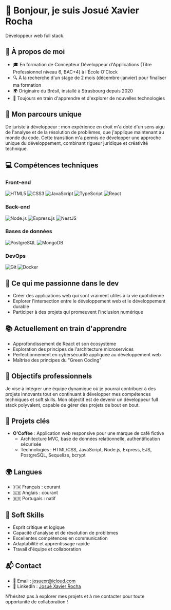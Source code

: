 # 👋 Bonjour, je suis Josué Xavier Rocha

Développeur web full stack.

## 🚀 À propos de moi

- 🎓 En formation de Concepteur Développeur d'Applications (Titre Professionnel niveau 6, BAC+4) à l'École O'Clock
- 🔍 À la recherche d'un stage de 2 mois (décembre-janvier) pour finaliser ma formation
- 🌍 Originaire du Brésil, installé à Strasbourg depuis 2020
- 🌱 Toujours en train d'apprendre et d'explorer de nouvelles technologies

## 💼 Mon parcours unique

De juriste à développeur : mon expérience en droit m'a doté d'un sens aigu de l'analyse et de la résolution de problèmes, que j'applique maintenant au monde du code.
Cette transition m'a permis de développer une approche unique du développement, combinant rigueur juridique et créativité technique.

## 💻 Compétences techniques

### Front-end
![HTML5](https://img.shields.io/badge/HTML5-E34F26?style=for-the-badge&logo=html5&logoColor=white)
![CSS3](https://img.shields.io/badge/CSS3-1572B6?style=for-the-badge&logo=css3&logoColor=white)
![JavaScript](https://img.shields.io/badge/JavaScript-F7DF1E?style=for-the-badge&logo=javascript&logoColor=black)
![TypeScript](https://img.shields.io/badge/TypeScript-007ACC?style=for-the-badge&logo=typescript&logoColor=white)
![React](https://img.shields.io/badge/React-20232A?style=for-the-badge&logo=react&logoColor=61DAFB)

### Back-end
![Node.js](https://img.shields.io/badge/Node.js-43853D?style=for-the-badge&logo=node.js&logoColor=white)
![Express.js](https://img.shields.io/badge/Express.js-404D59?style=for-the-badge)
![NestJS](https://img.shields.io/badge/NestJS-E0234E?style=for-the-badge&logo=nestjs&logoColor=white)

### Bases de données
![PostgreSQL](https://img.shields.io/badge/PostgreSQL-316192?style=for-the-badge&logo=postgresql&logoColor=white)
![MongoDB](https://img.shields.io/badge/MongoDB-4EA94B?style=for-the-badge&logo=mongodb&logoColor=white)

### DevOps
![Git](https://img.shields.io/badge/Git-F05032?style=for-the-badge&logo=git&logoColor=white)
![Docker](https://img.shields.io/badge/Docker-2CA5E0?style=for-the-badge&logo=docker&logoColor=white)

## 🌟 Ce qui me passionne dans le dev

- Créer des applications web qui sont vraiment utiles à la vie quotidienne
- Explorer l'intersection entre le développement web et le développement durable
- Participer à des projets qui promeuvent l'inclusion numérique

## 📚 Actuellement en train d'apprendre

- Approfondissement de React et son écosystème
- Exploration des principes de l'architecture microservices
- Perfectionnement en cybersécurité appliquée au développement web
- Maîtrise des principes du "Green Coding"

## 🎯 Objectifs professionnels

Je vise à intégrer une équipe dynamique où je pourrai contribuer à des projets innovants tout en continuant à développer mes compétences techniques et soft skills.
Mon objectif est de devenir un développeur full stack polyvalent, capable de gérer des projets de bout en bout.

## 🌟 Projets clés

- **O'Coffee** : Application web responsive pour une marque de café fictive
  - Architecture MVC, base de données relationnelle, authentification sécurisée
  - Technologies : HTML/CSS, JavaScript, Node.js, Express, EJS, PostgreSQL, Sequelize, bcrypt

## 🌍 Langues

- 🇫🇷 Français : courant
- 🇬🇧 Anglais : courant
- 🇧🇷 Portugais : natif

## 🔧 Soft Skills

- Esprit critique et logique
- Capacité d'analyse et de résolution de problèmes
- Excellentes compétences en communication
- Adaptabilité et apprentissage rapide
- Travail d'équipe et collaboration

## 📬 Contact

- 📧 Email : [josuexr@icloud.com](mailto:josuexr@icloud.com)
- 🔗 LinkedIn : [Josué Xavier Rocha](https://www.linkedin.com/in/josuexavierrocha/)

N'hésitez pas à explorer mes projets et à me contacter pour toute opportunité de collaboration !
